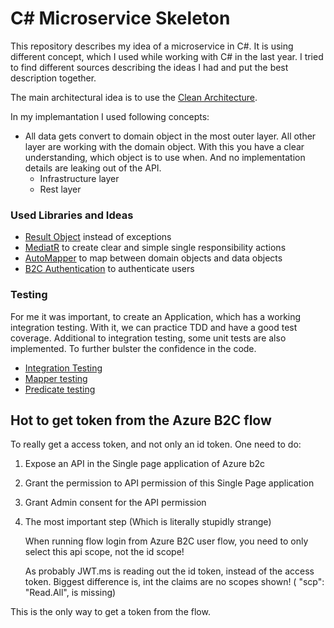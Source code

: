 # C# Microservice Skeleton

This repository describes my idea of a microservice in C#.
It is using different concept, which I used while working with C# in the last year.
I tried to find different sources describing the ideas I had and put the best description together.

The main architectural idea is to use the [Clean Architecture](https://blog.cleancoder.com/uncle-bob/2012/08/13/the-clean-architecture.html).

In my implemantation I used following concepts:

- All data gets convert to domain object in the most outer layer.
All other layer are working with the domain object. With this you have a clear understanding, which object is to use when.
And no implementation details are leaking out of the API.
   - Infrastructure layer
   - Rest layer

### Used Libraries and Ideas

- [Result Object](./documentation/resultObject/Result-Object.md) instead of exceptions
- [MediatR]() to create clear and simple single responsibility actions
- [AutoMapper]() to map between domain objects and data objects
- [B2C Authentication]() to authenticate users

### Testing

For me it was important, to create an Application, which has a working integration testing.
With it, we can practice TDD and have a good test coverage.
Additional to integration testing, some unit tests are also implemented.
To further bulster the confidence in the code.

- [Integration Testing]()
- [Mapper testing]()
- [Predicate testing]()


## Hot to get token from the Azure B2C flow

To really get a access token, and not only an id token.
One need to do:

1. Expose an API in the Single page application of Azure b2c
2. Grant the permission to API permission of this Single Page application
3. Grant Admin consent for the API permission
4. The most important step (Which is literally stupidly strange)

   When running flow login from Azure B2C user flow, you need to only select this api scope, not the id scope!

   As probably JWT.ms is reading out the id token, instead of the access token.
   Biggest difference is, int the claims are no scopes shown! ( "scp": "Read.All", is missing)


This is the only way to get a token from the flow.

```javascript